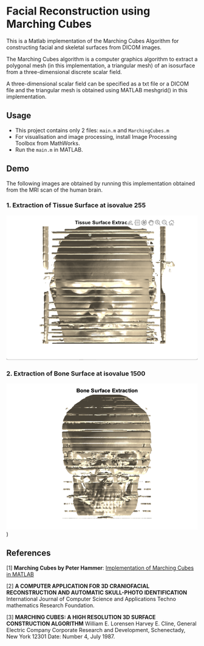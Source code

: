 # Facial Reconstruction using Marching Cubes
This is a Matlab implementation of the Marching Cubes Algorithm for constructing facial and skeletal surfaces from DICOM images.

The Marching Cubes algorithm is a computer graphics algorithm to extract a polygonal mesh (in this implementation, a triangular mesh) of an isosurface from a three-dimensional discrete scalar field.

A three-dimensional scalar field can be specified as a txt file or a DICOM file and the triangular mesh is obtained using MATLAB meshgrid() in this implementation.

## Usage
- This project contains only 2 files: ```main.m``` and ```MarchingCubes.m```
- For visualisation and image processing, install Image Processing Toolbox from MathWorks.
- Run the ```main.m``` in MATLAB.

## Demo
The following images are obtained by running this implementation obtained from the MRI scan of the human brain.

### 1. Extraction of Tissue Surface at isovalue 255
![Tissue Surface Constrcution](https://github.com/tabassum-khan/Facial-Reconstruction-using-Marching-Cubes/blob/main/results/Tissue%20Surface%20Constrcution.png)


### 2. Extraction of Bone Surface at isovalue 1500
![Bone Surface Constrcution](https://github.com/tabassum-khan/Facial-Reconstruction-using-Marching-Cubes/blob/main/results/Bone%20Surface%20Contsruction.png))


## References
[1] **Marching Cubes by Peter Hammer**: [Implementation of Marching Cubes in MATLAB](https://in.mathworks.com/matlabcentral/fileexchange/32506-marching-cubes)

[2] **A COMPUTER APPLICATION FOR 3D CRANIOFACIAL RECONSTRUCTION AND AUTOMATIC SKULL-PHOTO IDENTIFICATION**
International Journal of Computer Science and Applications Techno mathematics Research Foundation.

[3] **MARCHING CUBES: A HIGH RESOLUTION 3D SURFACE CONSTRUCTION ALGORITHM**
William E. Lorensen Harvey E. Cline, General Electric Company Corporate Research and Development, Schenectady, New York 12301 Date: Number 4, July 1987.


